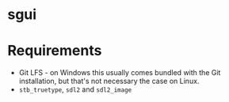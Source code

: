 # sgui

# Requirements
* Git LFS - on Windows this usually comes bundled with the Git installation, but that's not necessary the case on Linux.
* `stb_truetype`, `sdl2` and `sdl2_image`
